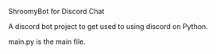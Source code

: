 ShroomyBot for Discord Chat

A discord bot project to get used to using discord on Python.

main.py is the main file.